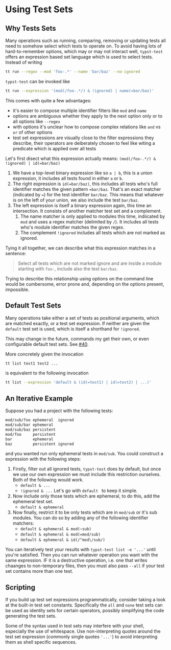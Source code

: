 # Using Test Sets

## Why Tests Sets
Many operations such as running, comparing, removing or updating tests all need to somehow select which tests to operate on.
To avoid having lots of hard-to-remember options, which may or may not interact well, `typst-test` offers an expression based set language which is used to select tests.
Instead of writing

```bash
tt run --regex --mod 'foo-.*' --name 'bar/baz' --no-ignored
```

`typst-test` can be invoked like

```bash
tt run --expression '(mod(/foo-.*/) & !ignored) | name(=bar/baz)'
```

This comes with quite a few advantages:
- it's easier to compose multiple identifier filters like `mod` and `name`
- options are ambiguous whether they apply to the next option only or to all options like `--regex`
- with options it's unclear how to compose complex relations like `and` vs `or` of other options
- test set expressions are visually close to the filter expressions they describe, their operators are deiberately chosen to feel like witing a predicate which is applied over all tests

Let's first disect what this expression actually means:
`(mod(/foo-.*/) & !ignored) | id(=bar/baz)`

1. We have a top-level binary expression like so `a | b`, this is a union expression, it includes all tests found in either `a` or `b`.
1. The right expression is `id(=bar/baz)`, this includes all tests who's full identifier matches the given pattern `=bar/baz`.
   That's an exact matcher (indicated by `=`) for the test identifier `bar/baz`.
   This means that whatever is on the left of your union, we also include the test `bar/baz`.
1. The left expression is itself a binary expression again, this time an intersection.
   It consists of another matcher test set and a complement.
   1. The name matcher is only applied to modules this time, indiicated by `mod` and uses a regex matcher (delimited by `/`).
      It includes all tests who's module identifier matches the given regex.
   1. The complement `!ignored` includes all tests which are not marked as ignored.

Tying it all together, we can describe what this expression matches in a sentence:

> Select all tests which are not marked ignore and are inside a module starting with `foo-`, include also the test `bar/baz`.

Trying to describe this relationship using options on the command line would be cumbersome, error prone and, depending on the options present, impossible.

## Default Test Sets
Many operations take either a set of tests as positional arguments, which are matched exactly, or a test set expression.
If neither are given the `default` test set is used, which is itself a shorthand for `!ignored`.

<div class="warning">

This may change in the future, commands my get their own, or even configurable default test sets.
See [#40](https://github.com/tingerrr/typst-test/issues/40).

</div>

More concretely given the invocation

```bash
tt list test1 test2 ...
```

is equivalent to the following invocation

```bash
tt list --expression 'default & (id(=test1) | id(=test2) | ...)'
```

## An Iterative Example
Suppose you had a project with the following tests:
```txt
mod/sub/foo ephemeral  ignored
mod/sub/bar ephemeral
mod/sub/baz persistent
mod/foo     persistent
bar         ephemeral
baz         persistent ignored
```

and you wanted run only ephemeral tests in `mod/sub`.
You could construct a expression with the following steps:

1. Firstly, filter out all ignored tests, `typst-test` does by default, but once we use our own expression we must include this restriction ourselves.
   Both of the following would work.
   - `default & ...`
   - `!ignored & ...`
   Let's go with `default ` to keep it simple.
1. Now include only those tests which are ephemeral, to do this, add the ephemeral test set.
   - `default & ephemeral`
1. Now finally, restrict it to be only tests which are in `mod/sub` or it's sub modules.
   You can do so by adding any of the following identifier matchers:
   - `default & ephemeral & mod(~sub)`
   - `default & ephemeral & mod(=mod/sub)`
   - `default & ephemeral & id(/^mod\/sub/)`

You can iteratively test your results with `typst-test list -e '...'` until you're satisfied.
Then you can run whatever operation you want with the same expression. IF it is a destructive operation, i.e. one that writes chaanges to non-temporary files, then you must also pass `--all` if your test set contains more than one test.

## Scripting
If you build up test set expressions programmatically, consider taking a look at the built-in test set constants.
Specifically the `all` and `none` test sets can be used as identity sets for certain operators, possibly simplifying the code generating the test sets.

Some of the syntax used in test sets may interfere with your shell, especially the use of whitespace.
Use non-interpreting quotes around the test set expression (commonly single quotes `'...'`) to avoid interpreting them as shell specific sequences.
